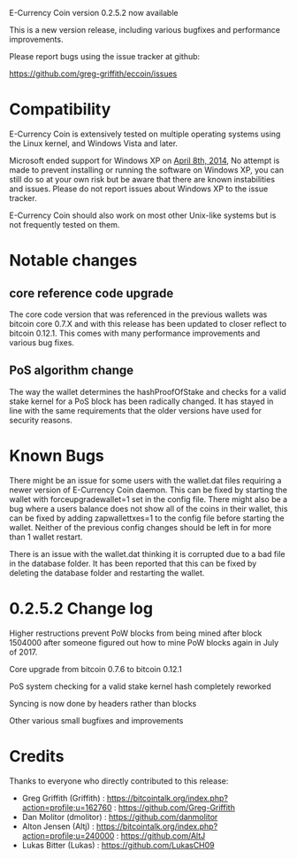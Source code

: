 E-Currency Coin version 0.2.5.2 now available

This is a new version release, including various bugfixes and
performance improvements.

Please report bugs using the issue tracker at github:

  <https://github.com/greg-griffith/eccoin/issues>

Compatibility
==============

E-Currency Coin is extensively tested on multiple operating systems using
the Linux kernel, and Windows Vista and later.

Microsoft ended support for Windows XP on [April 8th, 2014](https://www.microsoft.com/en-us/WindowsForBusiness/end-of-xp-support),
No attempt is made to prevent installing or running the software on Windows XP, you
can still do so at your own risk but be aware that there are known instabilities and issues.
Please do not report issues about Windows XP to the issue tracker.

E-Currency Coin should also work on most other Unix-like systems but is not
frequently tested on them.

Notable changes
===============

core reference code upgrade
----------------------------

The core code version that was referenced in the previous wallets was bitcoin core 0.7.X 
and with this release has been updated to closer reflect to bitcoin 0.12.1. This 
comes with many performance improvements and various bug fixes. 


PoS algorithm change
----------------------------

The way the wallet determines the hashProofOfStake and checks for a valid stake 
kernel for a PoS block has been radically changed. It has stayed in line with 
the same requirements that the older versions have used for security reasons. 

Known Bugs
==========

There might be an issue for some users with the wallet.dat files requiring a
newer version of E-Currency Coin daemon. This can be fixed by starting the
wallet with forceupgradewallet=1 set in the config file. There might also
be a bug where a users balance does not show all of the coins in their wallet,
this can be fixed by adding zapwallettxes=1 to the config file before starting
the wallet. Neither of the previous config changes should be left in for more than
1 wallet restart.

There is an issue with the wallet.dat thinking it is corrupted due to a bad file in the
database folder. It has been reported that this can be fixed by deleting the database folder
and restarting the wallet. 

0.2.5.2 Change log
=================

Higher restructions prevent PoW blocks from being mined after block 1504000 after someone figured out
how to mine PoW blocks again in July of 2017. 

Core upgrade from bitcoin 0.7.6 to bitcoin 0.12.1

PoS system checking for a valid stake kernel hash completely reworked

Syncing is now done by headers rather than blocks

Other various small bugfixes and improvements

Credits
=======

Thanks to everyone who directly contributed to this release:

- Greg Griffith (Griffith) : https://bitcointalk.org/index.php?action=profile;u=162760 : https://github.com/Greg-Griffith
- Dan Molitor (dmolitor) : https://github.com/danmolitor
- Alton Jensen (Altj) : https://bitcointalk.org/index.php?action=profile;u=240000 : https://github.com/AltJ
- Lukas Bitter (Lukas) : https://github.com/LukasCH09

